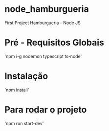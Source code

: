 # node_hamburgueria

First Project Hamburgueria - Node JS

# Pré - Requisitos Globais

'npm i-g nodemon typescript ts-node'

# Instalação

'npm install'

# Para rodar o projeto

'npm run start-dev'
